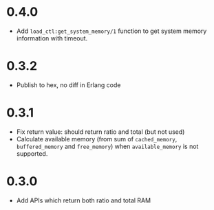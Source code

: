 # 0.4.0
- Add `load_ctl:get_system_memory/1` function to get system memory information with timeout.

# 0.3.2
- Publish to hex, no diff in Erlang code

# 0.3.1
- Fix return value: should return ratio and total (but not used)
- Calculate available memory (from sum of `cached_memory`, `buffered_memory` and `free_memory`) when `available_memory` is not supported.

# 0.3.0
- Add APIs which return both ratio and total RAM
